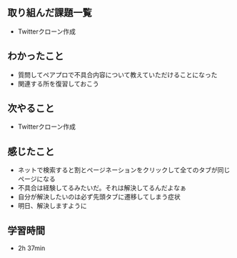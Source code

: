 ## 取り組んだ課題一覧
- Twitterクローン作成
## わかったこと
- 質問してペアプロで不具合内容について教えていただけることになった
- 関連する所を復習しておこう
## 次やること
- Twitterクローン作成
## 感じたこと
- ネットで検索すると割とページネーションをクリックして全てのタブが同じページになる
- 不具合は経験してるみたいだ。それは解決してるんだよなぁ
- 自分が解決したいのは必ず先頭タブに遷移してしまう症状
- 明日、解決しますように
## 学習時間
- 2h 37min